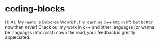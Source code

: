 # coding-blocks
Hi All,  My name is Deborah Wenrich, I'm learning c++ late in life but better now than never! Check out my work in c++ and other languages (or wanna be languages (html/css)) down the road, your feedback is greatly appreciated.
